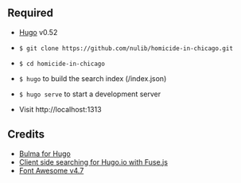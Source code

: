 ## Required
- [Hugo](https://gohugo.io/) v0.52

- `$ git clone https://github.com/nulib/homicide-in-chicago.git`
- `$ cd homicide-in-chicago`
- `$ hugo` to build the search index (/index.json)
- `$ hugo serve` to start a development server
- Visit http://localhost:1313

## Credits
- [Bulma for Hugo](https://themes.gohugo.io/bulma/)
- [Client side searching for Hugo.io with Fuse.js](https://gist.github.com/eddiewebb/735feb48f50f0ddd65ae5606a1cb41ae#layoutspagesearchhtml)
- [Font Awesome v4.7](https://fontawesome.com/v4.7.0/)
